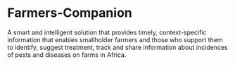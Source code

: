 # Farmers-Companion
A smart and intelligent solution that provides timely, context-specific information that enables smallholder farmers and those who support them to identify, suggest treatment, track and share information about incidences of pests and diseases on farms in Africa.
